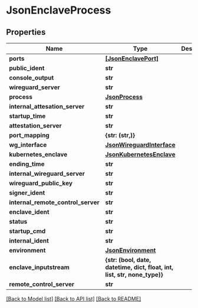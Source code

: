 # JsonEnclaveProcess


## Properties
Name | Type | Description | Notes
------------ | ------------- | ------------- | -------------
**ports** | [**[JsonEnclavePort]**](JsonEnclavePort.md) |  | [optional] 
**public_ident** | **str** |  | [optional] 
**console_output** | **str** |  | [optional] 
**wireguard_server** | **str** |  | [optional] 
**process** | [**JsonProcess**](JsonProcess.md) |  | [optional] 
**internal_attesation_server** | **str** |  | [optional] 
**startup_time** | **str** |  | [optional] 
**attestation_server** | **str** |  | [optional] 
**port_mapping** | **{str: (str,)}** |  | [optional] 
**wg_interface** | [**JsonWireguardInterface**](JsonWireguardInterface.md) |  | [optional] 
**kubernetes_enclave** | [**JsonKubernetesEnclave**](JsonKubernetesEnclave.md) |  | [optional] 
**ending_time** | **str** |  | [optional] 
**internal_wireguard_server** | **str** |  | [optional] 
**wireguard_public_key** | **str** |  | [optional] 
**signer_ident** | **str** |  | [optional] 
**internal_remote_control_server** | **str** |  | [optional] 
**enclave_ident** | **str** |  | [optional] 
**status** | **str** |  | [optional] 
**startup_cmd** | **str** |  | [optional] 
**internal_ident** | **str** |  | [optional] 
**environment** | [**JsonEnvironment**](JsonEnvironment.md) |  | [optional] 
**enclave_inputstream** | **{str: (bool, date, datetime, dict, float, int, list, str, none_type)}** |  | [optional] 
**remote_control_server** | **str** |  | [optional] 

[[Back to Model list]](../README.md#documentation-for-models) [[Back to API list]](../README.md#documentation-for-api-endpoints) [[Back to README]](../README.md)


